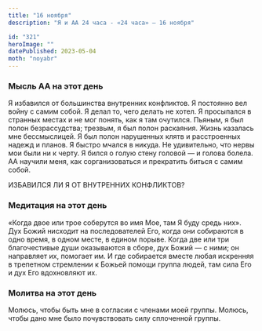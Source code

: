 ```yaml
---
title: "16 ноября"
description: "Я и АА 24 часа - «24 часа» — 16 ноября"

id: "321"
heroImage: ""
datePublished: 2023-05-04
moth: "noyabr"
---
```


### Мысль АА на этот день

Я избавился от большинства внутренних конфликтов. Я постоянно вел войну с
самим собой. Я делал то, чего делать не хотел. Я просыпался в странных местах
и не мог понять, как я там очутился. Пьяным, я был полон безрассудства;
трезвым, я был полон раскаяния. Жизнь казалась мне бессмыслицей. Я был полон
нарушенных клятв и расстроенных надежд и планов. Я быстро мчался в никуда. Не
удивительно, что нервы мои были ни к черту. Я бился о голую стену головой — и
голова болела. АА научили меня, как сорганизоваться и прекратить биться с
самим собой.

ИЗБАВИЛСЯ ЛИ Я ОТ ВНУТРЕННИХ КОНФЛИКТОВ?

### Медитация на этот день

«Когда двое или трое соберутся во имя Мое, там Я буду средь них». Дух Божий
нисходит на последователей Его, когда они собираются в одно время, в одном
месте, в едином порыве. Когда две или три благочестивые души оказываются в
сборе, дух Божий — с ними; он направляет их, помогает им. И где собирается
вместе любая искренняя в трепетном стремлении к Божьей помощи группа людей,
там сила Его и дух Его вдохновляют их.

### Молитва на этот день

Молюсь, чтобы быть мне в согласии с членами моей группы. Молюсь, чтобы дано
мне было почувствовать силу сплоченной группы.
